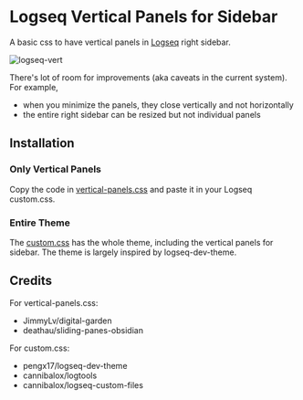 # Logseq Vertical Panels for Sidebar

A basic css to have vertical panels in [Logseq](https://logseq.github.io/#/page/Contents) right sidebar.

![logseq-vert](https://user-images.githubusercontent.com/99054998/161457229-47df7749-301b-45ef-83e9-264ec1cf73e5.gif)

There's lot of room for improvements (aka caveats in the current system). For example, 

* when you minimize the panels, they close vertically and not horizontally
* the entire right sidebar can be resized but not individual panels

## Installation

### Only Vertical Panels

Copy the code in [vertical-panels.css](https://github.com/r-hegde/logseq-vertical-panels/blob/main/vertical-panels.css) and paste it in your Logseq custom.css. 

### Entire Theme

The [custom.css](https://github.com/r-hegde/logseq-vertical-panels/blob/main/custom.css) has the whole theme, including the vertical panels for sidebar. The theme is largely inspired by logseq-dev-theme. 

## Credits

For vertical-panels.css:

* JimmyLv/digital-garden
* deathau/sliding-panes-obsidian

For custom.css:

* pengx17/logseq-dev-theme
* cannibalox/logtools
* cannibalox/logseq-custom-files
